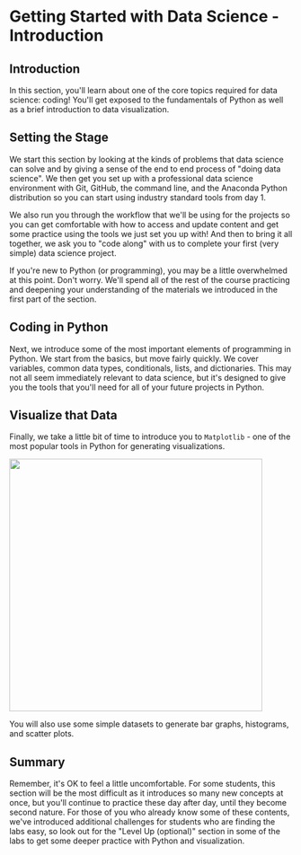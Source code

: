 
# Getting Started with Data Science - Introduction

## Introduction
In this section, you'll learn about one of the core topics required for data science: coding! You'll get exposed to the fundamentals of Python as well as a brief introduction to data visualization. 

## Setting the Stage

We start this section by looking at the kinds of problems that data science can solve and by giving a sense of the end to end process of "doing data science". We then get you set up with a professional data science environment with Git, GitHub, the command line, and the Anaconda Python distribution so you can start using industry standard tools from day 1.

We also run you through the workflow that we'll be using for the projects so you can get comfortable with how to access and update content and get some practice using the tools we just set you up with! And then to bring it all together, we ask you to "code along" with us to complete your first (very simple) data science project.

If you're new to Python (or programming), you may be a little overwhelmed at this point. Don't worry. We'll spend all of the rest of the course practicing and deepening your understanding of the materials we introduced in the first part of the section.

## Coding in Python 

Next, we introduce some of the most important elements of programming in Python. We start from the basics, but move fairly quickly. We cover variables, common data types, conditionals, lists, and dictionaries. This may not all seem immediately relevant to data science, but it's designed to give you the tools that you'll need for all of your future projects in Python.

## Visualize that Data

Finally, we take a little bit of time to introduce you to `Matplotlib` - one of the most popular tools in Python for generating visualizations.

<img src="images/matplotlib.jpg" width="450">

You will also use some simple datasets to generate bar graphs, histograms, and scatter plots. 

## Summary

Remember, it's OK to feel a little uncomfortable. For some students, this section will be the most difficult as it introduces so many new concepts at once, but you'll continue to practice these day after day, until they become second nature. For those of you who already know some of these contents, we've introduced additional challenges for students who are finding the labs easy, so look out for the "Level Up (optional)" section in some of the labs to get some deeper practice with Python and visualization.
